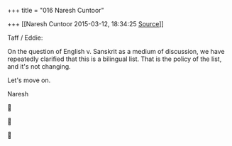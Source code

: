 +++
title = "016 Naresh Cuntoor"

+++
[[Naresh Cuntoor	2015-03-12, 18:34:25 [Source](https://groups.google.com/g/samskrita/c/tZJaNR8bedA)]]



Taff / Eddie:  
  

On the question of English v. Sanskrit as a medium of discussion, we have repeatedly clarified that this is a bilingual list. That is the policy of the list, and it's not changing.  
  

Let's move on.  

  

Naresh  
  







